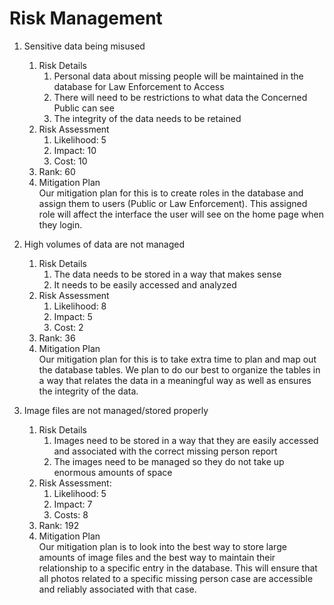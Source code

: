 # Risk Management

1. Sensitive data being misused
    1. Risk Details
        1. Personal data about missing people will be maintained in the database for Law Enforcement to Access
        2. There will need to be restrictions to what data the Concerned Public can see
        3. The integrity of the data needs to be retained
    2. Risk Assessment
        1. Likelihood: 5
        2. Impact: 10
        3. Cost: 10
    3. Rank: 60  
    4. Mitigation Plan  
        Our mitigation plan for this is to create roles in the database and assign them to users (Public or Law Enforcement). This assigned role will affect the interface the user will see on the home page when they login.  

2. High volumes of data are not managed
    1. Risk Details
        1. The data needs to be stored in a way that makes sense
        2. It needs to be easily accessed and analyzed
    2. Risk Assessment
        1. Likelihood: 8  
        2. Impact: 5  
        3. Cost: 2  
    3. Rank: 36  
    4. Mitigation Plan  
        Our mitigation plan for this is to take extra time to plan and map out the database tables. We plan to do our best to organize the tables in a way that relates the data in a meaningful way as well as ensures the integrity of the data.  

3. Image files are not managed/stored properly  
    1. Risk Details  
        1. Images need to be stored in a way that they are easily accessed and associated with the correct missing person report  
        2. The images need to be managed so they do not take up enormous amounts of space  
    2. Risk Assessment:  
        1. Likelihood: 5  
        2. Impact: 7  
        3. Costs: 8  
    3. Rank: 192  
    4. Mitigation Plan  
        Our mitigation plan is to look into the best way to store large amounts of image files and the best way to maintain their relationship to a specific entry in the database. This will ensure that all photos related to a specific missing person case are accessible and reliably associated with that case.
